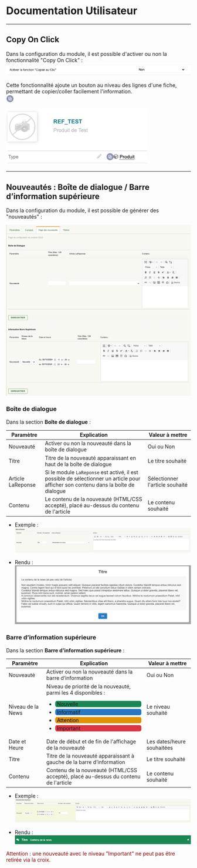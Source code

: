 # Documentation Utilisateur

---

## Copy On Click

Dans la configuration du module, il est possible d'activer ou non la fonctionnalité "Copy On Click" :  
![copy_on_click_setup.png](img/doc/copy_on_click_setup.png)

Cette fonctionnalité ajoute un bouton au niveau des lignes d'une fiche, permettant de copier/coller facilement l'information.  
![clpbrd_btn.png](img/doc/clpbrd_btn.png)

![product_card.png](img/doc/product_card.png)

---

## Nouveautés : Boîte de dialogue / Barre d’information supérieure

Dans la configuration du module, il est possible de générer des "nouveautés" :

![news_page.png](img/doc/news_page.png)

### Boîte de dialogue

Dans la section **Boîte de dialogue** :

| Paramètre         | Explication                                                                                                                        | Valeur à mettre                 |
|-------------------|------------------------------------------------------------------------------------------------------------------------------------|---------------------------------|
| Nouveauté         | Activer ou non la nouveauté dans la boîte de dialogue                                                                              | Oui ou Non                      |
| Titre             | Titre de la nouveauté apparaissant en haut de la boîte de dialogue                                                                 | Le titre souhaité               |
| Article LaReponse | Si le module `LaReponse` est activé, il est possible de sélectionner un article pour afficher son contenu dans la boîte de dialogue | Sélectionner l'article souhaité |
| Contenu           | Le contenu de la nouveauté (HTML/CSS accepté), placé au-dessus du contenu de l'article                                             | Le contenu souhaité             |

- Exemple :  
  ![popup_example.png](img/doc/popup_example.png)

- Rendu :  
  ![popup_example_rendering.png](img/doc/popup_example_rendering.png)

### Barre d’information supérieure

Dans la section **Barre d’information supérieure** :

| Paramètre         | Explication                                                                                                                                                                                                                                                                                                                                                      | Valeur à mettre           |
|-------------------|------------------------------------------------------------------------------------------------------------------------------------------------------------------------------------------------------------------------------------------------------------------------------------------------------------------------------------------------------------------|---------------------------|
| Nouveauté         | Activer ou non la nouveauté dans la barre d’information                                                                                                                                                                                                                                                                                                        | Oui ou Non                |
| Niveau de la News | Niveau de priorité de la nouveauté, parmi les 4 disponibles : <ul><li style="background-color: #198754; padding: 0px 5px;margin: 5px 0px; border-radius:5px">Nouvelle</li><li style="background-color: #2778c4; padding: 0px 5px;margin: 5px 0px; border-radius:5px">Informatif</li><li style="background-color: #e09200;color:black; padding: 0px 5px;margin: 5px 0px; border-radius:5px">Attention</li><li style="background-color: #dc3545; padding: 0px 5px;margin: 5px 0px; border-radius:5px">Important</li></ul> | Le niveau souhaité        |
| Date et Heure     | Date de début et de fin de l'affichage de la nouveauté                                                                                                                                                                                                                                                                                                         | Les dates/heure souhaitées |
| Titre             | Titre de la nouveauté apparaissant à gauche de la barre d’information                                                                                                                                                                                                                                                  | Le titre souhaité         |
| Contenu           | Contenu de la nouveauté (HTML/CSS accepté), placé au-dessus du contenu de l'article                                                                                                                                                                                                                                      | Le contenu souhaité       |

- Exemple :  
  ![topbar_example.png](img/doc/topbar_example.png)

- Rendu :  
  ![topbar_example_rendering.png](img/doc/topbar_example_rendering.png)

<span style="color: darkred">Attention : une nouveauté avec le niveau "Important" ne peut pas être retirée via la croix.</span>
